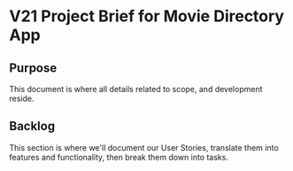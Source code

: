 # V21 Project Brief for Movie Directory App

## Purpose

This document is where all details related to scope, and development reside. 

## Backlog

This section is where we'll document our User Stories, translate them into features and functionality, then break them down into tasks. 